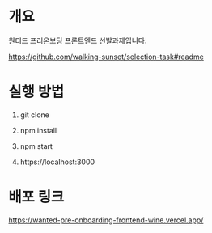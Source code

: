 # 개요

원티드 프리온보딩 프론트엔드 선발과제입니다.

https://github.com/walking-sunset/selection-task#readme

# 실행 방법

1. git clone

2. npm install

3. npm start

4. https://localhost:3000

# 배포 링크

https://wanted-pre-onboarding-frontend-wine.vercel.app/
